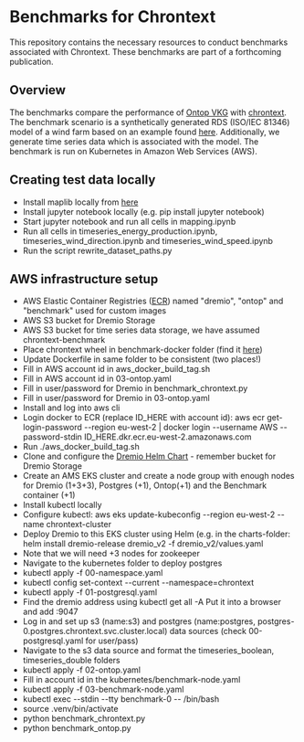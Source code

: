 # Benchmarks for Chrontext
This repository contains the necessary resources to conduct benchmarks associated with Chrontext. These benchmarks are part of a forthcoming publication. 

## Overview
The benchmarks compare the performance of [Ontop VKG](https://ontop-vkg.org/) with [chrontext](https://github.com/magbak/chrontext). 
The benchmark scenario is a synthetically generated RDS (ISO/IEC 81346) model of a wind farm based on an example found [here](https://www.81346.com/s/RDS-PS-Wind-Farm-Example-hk82.pdf).
Additionally, we generate time series data which is associated with the model.
The benchmark is run on Kubernetes in Amazon Web Services (AWS). 

## Creating test data locally
- Install maplib locally from [here](https://github.com/magbak/maplib)
- Install jupyter notebook locally (e.g. pip install jupyter notebook)
- Start jupyter notebook and run all cells in mapping.ipynb
- Run all cells in timeseries_energy_production.ipynb, timeseries_wind_direction.ipynb and timeseries_wind_speed.ipynb
- Run the script rewrite_dataset_paths.py

## AWS infrastructure setup
- AWS Elastic Container Registries ([ECR](https://docs.aws.amazon.com/AmazonECR/latest/userguide/getting-started-console.html
)) named "dremio", "ontop" and "benchmark" used for custom images
- AWS S3 bucket for Dremio Storage
- AWS S3 bucket for time series data storage, we have assumed chrontext-benchmark
- Place chrontext wheel in benchmark-docker folder (find it [here](https://github.com/magbak/chrontext))
- Update Dockerfile in same folder to be consistent (two places!)
- Fill in AWS account id in aws_docker_build_tag.sh
- Fill in AWS account id in 03-ontop.yaml
- Fill in user/password for Dremio in benchmark_chrontext.py
- Fill in user/password for Dremio in 03-ontop.yaml
- Install and log into aws cli
- Login docker to ECR (replace ID_HERE with account id): aws ecr get-login-password --region eu-west-2 | docker login --username AWS --password-stdin ID_HERE.dkr.ecr.eu-west-2.amazonaws.com
- Run ./aws_docker_build_tag.sh
- Clone and configure the [Dremio Helm Chart](https://github.com/dremio/dremio-cloud-tools/tree/master/charts/dremio_v2) - remember bucket for Dremio Storage
- Create an AMS EKS cluster and create a node group with enough nodes for Dremio (1+3+3), Postgres (+1), Ontop(+1) and the Benchmark container (+1)
- Install kubectl locally
- Configure kubectl: aws eks update-kubeconfig --region eu-west-2 --name chrontext-cluster
- Deploy Dremio to this EKS cluster using Helm (e.g. in the charts-folder: helm install dremio-release dremio_v2 -f dremio_v2/values.yaml
- Note that we will need +3 nodes for zookeeper
- Navigate to the kubernetes folder to deploy postgres
- kubectl apply -f 00-namespace.yaml
- kubectl config set-context --current --namespace=chrontext
- kubectl apply -f 01-postgresql.yaml
- Find the dremio address using kubectl get all -A Put it into a browser and add :9047 
- Log in and set up s3 (name:s3) and postgres (name:postgres, postgres-0.postgres.chrontext.svc.cluster.local) data sources (check 00-postgresql.yaml for user/pass)
- Navigate to the s3 data source and format the timeseries_boolean, timeseries_double folders
- kubectl apply -f 02-ontop.yaml
- Fill in account id in the kubernetes/benchmark-node.yaml
- kubectl apply -f 03-benchmark-node.yaml
- kubectl exec --stdin --tty benchmark-0 -- /bin/bash
- source .venv/bin/activate
- python benchmark_chrontext.py
- python benchmark_ontop.py
